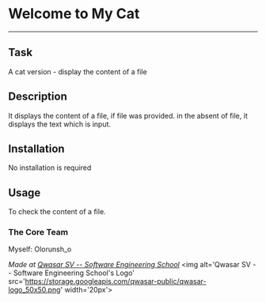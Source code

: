# Welcome to My Cat
***

## Task
A cat version - display the content of a file

## Description
It displays the content of a file, if file was provided.
in the absent of file, it displays the text which is input.

## Installation
No installation is required

## Usage
To check the content of a file.

### The Core Team
Myself: Olorunsh_o

<span><i>Made at <a href='https://qwasar.io'>Qwasar SV -- Software Engineering School</a></i></span>
<span><img alt='Qwasar SV -- Software Engineering School's Logo' src='https://storage.googleapis.com/qwasar-public/qwasar-logo_50x50.png' width='20px'></span>
